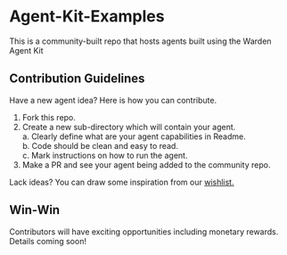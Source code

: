 # Agent-Kit-Examples
This is a community-built repo that hosts agents built using the Warden Agent Kit

## Contribution Guidelines

Have a new agent idea? Here is how you can contribute. 

1. Fork this repo.
2. Create a new sub-directory which will contain your agent. <br>
  a. Clearly define what are your agent capabilities in Readme. <br>
  b. Code should be clean and easy to read. <br>
  c. Mark instructions on how to run the agent. <br>
3. Make a PR and see your agent being added to the community repo. <br>

Lack ideas? You can draw some inspiration from our [wishlist.](https://github.com/warden-protocol/agent-kit-examples/blob/main/wishlist.md)

## Win-Win

Contributors will have exciting opportunities including monetary rewards. Details coming soon!

